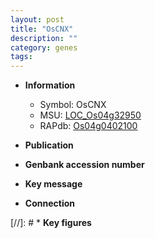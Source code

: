 ```yaml
---
layout: post
title: "OsCNX"
description: ""
category: genes
tags: 
---
```


* **Information**  
    + Symbol: OsCNX  
    + MSU: [LOC_Os04g32950](http://rice.uga.edu/cgi-bin/ORF_infopage.cgi?orf=LOC_Os04g32950)  
    + RAPdb: [Os04g0402100](http://rapdb.dna.affrc.go.jp/viewer/gbrowse_details/irgsp1?name=Os04g0402100)  

* **Publication**  

* **Genbank accession number**  

* **Key message**  

* **Connection**  

[//]: # * **Key figures**  


